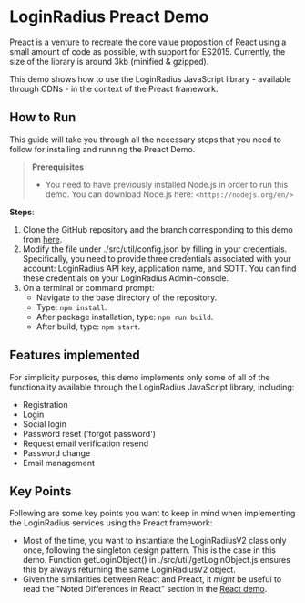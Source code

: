 # LoginRadius Preact Demo

Preact is a venture to recreate the core value proposition of React using a small amount of code as possible, with support for ES2015. Currently, the size of the library is around 3kb (minified & gzipped).

This demo shows how to use the LoginRadius JavaScript library - available through CDNs - in the context of the Preact framework.

## How to Run

This guide will take you through all the necessary steps that you need to follow for installing and running the Preact Demo.

> **Prerequisites**  
> - You need to have previously installed Node.js in order to run this demo. You can download Node.js here: `<https://nodejs.org/en/>`

**Steps**:

1. Clone the GitHub repository and the branch corresponding to this demo from [here](https://github.com/LoginRadius/demo/tree/v2-preact-demo).
2. Modify the file under ./src/util/config.json by filling in your credentials. Specifically, you need to provide three credentials associated with your account: LoginRadius API key, application name, and SOTT. You can find these credentials on your LoginRadius Admin-console.
3. On a terminal or command prompt:
   - Navigate to the base directory of the repository.
   - Type: `npm install`.
   - After package installation, type: `npm run build`.
   - After build, type: `npm start`.

## Features implemented

For simplicity purposes, this demo implements only some of all of the functionality available through the LoginRadius JavaScript library, including:

- Registration
- Login
- Social login
- Password reset ('forgot password')
- Request email verification resend
- Password change
- Email management

## Key Points

Following are some key points you want to keep in mind when implementing the LoginRadius services using the Preact framework:

- Most of the time, you want to instantiate the LoginRadiusV2 class only once, following the singleton design pattern. This is the case in this demo. Function getLoginObject() in ./src/util/getLoginObject.js ensures this by always returning the same LoginRadiusV2 object.
- Given the similarities between React and Preact, it _might_ be useful to read the "Noted Differences in React" section in the [React demo](https://www.loginradius.com/docs/api/v2/deployment/demos/react-demo).
